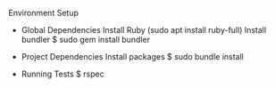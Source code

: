 Environment Setup

- Global Dependencies
Install Ruby (sudo apt install ruby-full)
Install bundler
$ sudo gem install bundler

- Project Dependencies
Install packages
$ sudo bundle install

- Running Tests
$ rspec
